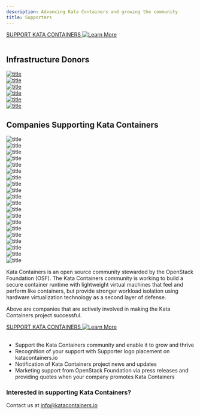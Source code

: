 ```yaml
---
description: Advancing Kata Containers and growing the community
title: Supporters
---
```

<section class="section section-padding-top-0">
<a href="mailto:info@katacontainers.io" class="button is-primary-dark is-rounded"><span>SUPPORT KATA CONTAINERS</span>
  <span class="ico">
    <img src="../.vuepress/theme/svg/arrow-left.svg" alt="Learn More" />
  </span></a>
<br/><br/> 

<div class="container1">
  <h2 class="features">Infrastructure Donors</h2>
</div>

<div class="container-supporter">

  <div class="content-supporter-lt3 ">
    <a href="https://cloud.google.com/" target="_blank"><img class="img-sponsor-l3" src="/images/logo-google-cloud.svg" alt="title"  /></a></div>
  <div class="content-supporter-lt3 ">
    <a href="https://www.microsoft.com/" target="_blank"><img class="img-sponsor-l3" src="/images/logo-microsoft.svg" alt="title"  /></a></div>
  <div class="content-supporter-lt3 ">
    <a href="https://vexxhost.com/" target="_blank"><img class="img-sponsor-l3" src="/images/logo-vexxhost.svg" alt="title"  /></a></div>

</div>  <!-- container-supporter -->

<div class="container-supporter container-supporter-last">

  <div class="content-supporter-lt3 ">
    <a href="https://aws.amazon.com/" target="_blank"><img class="img-sponsor-l2" src="/images/logo-amazon.svg" alt="title"  /></a></div>
  <div class="content-supporter-lt3 ">
    <a href="https://packagecloud.io/" target="_blank"><img src="/images/logo-packagecloud.png" alt="title"  /></a></div>
  <div class="content-supporter-lt3 ">
    <a href="https://www.packet.com/" target="_blank"><img src="/images/logo-packet.svg" alt="title"  /></a></div>

</div>  <!-- container-supporter -->

<div class="container1">
  <h2 class="features">Companies Supporting Kata Containers</h2>
</div>

<div class="container-supporter">

  <div class="content-supporter ">
    <img  src="/images/logo-intel.png" alt="title"  /></div>
  <div class="content-supporter ">
    <img  src="/images/logo-huawei.svg" alt="title"  /></div>
  <div class="content-supporter ">
    <img  src="/images/logo-dell.svg" alt="title"  /></div>
  <div class="content-supporter ">
    <img  src="/images/logo-redhat.svg" alt="title"  /></div>

</div>  <!-- container-supporter -->

<div class="container-supporter">

  <div class="content-supporter ">
    <img  src="/images/logo-tencent.jpg" alt="title"  /></div>
  <div class="content-supporter ">
    <img  src="/images/logo-99cloud.jpg" alt="title"  /></div>
  <div class="content-supporter ">
    <img  src="/images/logo-china.svg" alt="title"  /></div>
  <div class="content-supporter ">
    <img  src="/images/logo-citynetwork.svg" alt="title"  /></div>

</div>  <!-- container-supporter -->

<div class="container-supporter">

  <div class="content-supporter ">
    <img class="img-sponsor-l4" src="/images/logo-united.svg" alt="title"  /></div>
  <div class="content-supporter ">
    <img class="img-sponsor-l4" src="/images/logo-zte.svg" alt="title"  /></div>
  <div class="content-supporter ">
    <img class="img-sponsor-l4" src="/images/logo-mirantis.png" alt="title"  /></div>
  <div class="content-supporter ">
    <img class="img-sponsor-l4" src="/images/logo-suse.svg" alt="title"  /></div>

</div>

<div class="container-supporter">

  <div class="content-supporter ">
    <img class="img-sponsor-l3-last" src="/images/logo-netapp.svg" alt="title"  /></div>
  <div class="content-supporter ">
    <img class="img-sponsor-l3-last" src="/images/logo-easy.svg" alt="title"  /></div>
  <div class="content-supporter ">
    <img class="img-sponsor-l3-last" src="/images/logo-fiberhome.png" alt="title"  /></div>
  <div class="content-supporter ">
    <img class="img-sponsor-l3-last" src="/images/logo-ubuntu.svg" alt="title"  /></div>

</div>  <!-- container-supporter -->

<div class="container-supporter container-supporter-last">

  <div class="content-supporter ">
    <img class="img-sponsor-l3-last" src="/images/logo-att.svg" alt="title"  /></div>
  <div class="content-supporter ">
    <img class="img-sponsor-l3-last" src="/images/china-telecom.png" alt="title"  /></div>
  <div class="content-supporter ">
    <img class="img-sponsor-l3-last" src="/images/logo-cisco.svg" alt="title"  /></div>
  <div class="content-supporter ">
    <img class="img-sponsor-l3-last" src="/images/logo-inspur.svg" alt="title"  /></div>

</div><!-- container-supporter -->

Kata Containers is an open source community stewarded by the OpenStack Foundation (OSF). The Kata Containers community is working to build a secure container runtime with lightweight virtual machines that feel and perform like containers, but provide stronger workload isolation using hardware virtualization technology as a second layer of defense. 

Above are companies that are actively involved in making the Kata Containers project successful.

<a href="mailto:info@katacontainers.io" class="button is-primary-dark is-rounded">
  <span>SUPPORT KATA CONTAINERS</span>
  <span class="ico">
    <img src="../.vuepress/theme/svg/arrow-left.svg" alt="Learn More" />
  </span>
</a><br/><br/>

<ul>
  <li>Support the Kata Containers community and enable it to grow and thrive</li>
  <li>Recognition of your support with Supporter logo placement on katacontainers.io</li> 
  <li>Notification of Kata Containers project news and updates</li> 
  <li>Marketing support from OpenStack Foundation via press releases and providing quotes when your company promotes Kata Containers</li>
</ul>

</section> 

<section class="section bottom-content">
  <div class="search-content">
    <h3 class="search-content-title">Interested in supporting Kata Containers?</h3>
    <div class="search-content-subtitle">  
      <span>Contact us at <a href="#">info@katacontainers.io</a></span>
    </div>
  </div>
</section>